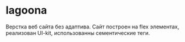 # lagoona
Верстка веб сайта без адаптива.
Сайт построен на flex элементах, реализован UI-kit, использованны сементические теги.
